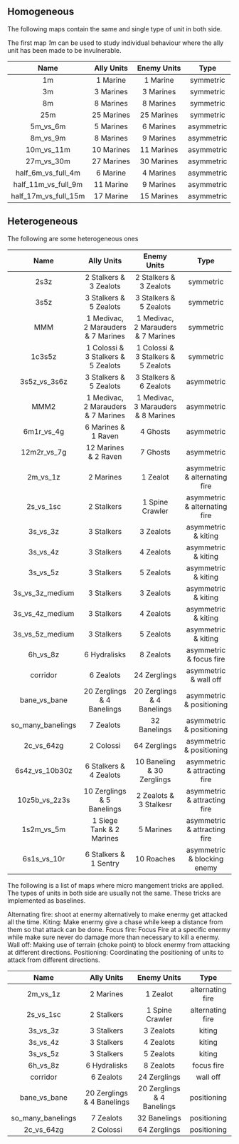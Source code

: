 ## Homogeneous

The following maps contain the same and single type of unit in both side.

The first map *1m* can be used to study individual behaviour where the ally unit has been made to be invulnerable.

| Name | Ally Units | Enemy Units | Type |
| :---: | :---: | :---: | :---:|
| 1m| 1 Marine | 1 Marine | symmetric |
| 3m | 3 Marines | 3 Marines | symmetric |
| 8m | 8 Marines | 8 Marines | symmetric |
| 25m | 25 Marines | 25 Marines | symmetric |
| 5m_vs_6m | 5 Marines | 6 Marines | asymmetric |
| 8m_vs_9m  | 8 Marines | 9 Marines | asymmetric |
| 10m_vs_11m | 10 Marines | 11 Marines | asymmetric |
| 27m_vs_30m | 27 Marines | 30 Marines | asymmetric |
| half_6m_vs_full_4m | 6 Marine | 4 Marines | asymmetric|
| half_11m_vs_full_9m | 11 Marine | 9 Marines | asymmetric|
| half_17m_vs_full_15m | 17 Marine | 15 Marines | asymmetric|

## Heterogeneous

The following are some heterogeneous ones

| Name | Ally Units | Enemy Units | Type |
| :---: | :---: | :---: | :---:|
| 2s3z |  2 Stalkers & 3 Zealots |  2 Stalkers & 3 Zealots | symmetric |
| 3s5z |  3 Stalkers &  5 Zealots |  3 Stalkers &  5 Zealots | symmetric |
| MMM |  1 Medivac, 2 Marauders & 7 Marines | 1 Medivac, 2 Marauders & 7 Marines | symmetric |
| 1c3s5z | 1 Colossi & 3 Stalkers & 5 Zealots | 1 Colossi & 3 Stalkers & 5 Zealots | symmetric |
| 3s5z_vs_3s6z | 3 Stalkers & 5 Zealots | 3 Stalkers & 6 Zealots  | asymmetric |
| MMM2 |  1 Medivac, 2 Marauders & 7 Marines |  1 Medivac, 3 Marauders & 8 Marines | asymmetric |
| 6m1r_vs_4g |  6 Marines & 1 Raven |  4 Ghosts | asymmetric |
| 12m2r_vs_7g | 12 Marines & 2 Raven | 7 Ghosts | asymmetric |
| 2m_vs_1z | 2 Marines | 1 Zealot | asymmetric & alternating fire |
| 2s_vs_1sc| 2 Stalkers  | 1 Spine Crawler |  asymmetric & alternating fire |
| 3s_vs_3z | 3 Stalkers | 3 Zealots | asymmetric & kiting |
| 3s_vs_4z | 3 Stalkers | 4 Zealots | asymmetric & kiting |
| 3s_vs_5z | 3 Stalkers | 5 Zealots | asymmetric & kiting |
| 3s_vs_3z_medium | 3 Stalkers | 3 Zealots | asymmetric & kiting |
| 3s_vs_4z_medium | 3 Stalkers | 4 Zealots | asymmetric & kiting |
| 3s_vs_5z_medium | 3 Stalkers | 5 Zealots | asymmetric & kiting |
| 6h_vs_8z | 6 Hydralisks  | 8 Zealots |  asymmetric & focus fire |
| corridor | 6 Zealots  | 24 Zerglings |  asymmetric & wall off |
| bane_vs_bane | 20 Zerglings & 4 Banelings  | 20 Zerglings & 4 Banelings |  asymmetric & positioning |
| so_many_banelings| 7 Zealots  | 32 Banelings |  asymmetric & positioning |
| 2c_vs_64zg| 2 Colossi  | 64 Zerglings |  asymmetric & positioning |
| 6s4z_vs_10b30z | 6 Stalkers & 4 Zealots | 10 Baneling & 30 Zerglings | asymmetric & attracting fire |
| 10z5b_vs_2z3s | 10 Zerglings & 5 Banelings | 2 Zealots & 3 Stalkesr | asymmetric & attracting fire |
| 1s2m_vs_5m | 1 Siege Tank & 2 Marines | 5 Marines  | asymmetric & attracting fire |
| 6s1s_vs_10r | 6 Stalkers & 1 Sentry | 10 Roaches | asymmetric & blocking enemy |

The following is a list of maps where micro mangement tricks are applied. The types of units in both side are usually not the same. These tricks are implemented as baselines.

Alternating fire: shoot at enermy alternatively to make enermy get attacked all the time.
Kiting: Make enermy give a chase while keep a distance from them so that attack can be done.
Focus fire: Focus Fire at a specific enermy while make sure never do damage more than necessary to kill a enermy.
Wall off: Making use of terrain (choke point) to block enermy from attacking at different directions.
Positioning: Coordinating the positioning of units to attack from different directions.

| Name | Ally Units | Enemy Units | Type |
| :---: | :---: | :---: | :---:|
| 2m_vs_1z | 2 Marines | 1 Zealot | alternating fire |
| 2s_vs_1sc| 2 Stalkers  | 1 Spine Crawler | alternating fire |
| 3s_vs_3z | 3 Stalkers | 3 Zealots | kiting |
|  3s_vs_4z | 3 Stalkers | 4 Zealots | kiting |
| 3s_vs_5z | 3 Stalkers | 5 Zealots | kiting |
| 6h_vs_8z | 6 Hydralisks  | 8 Zealots | focus fire |
| corridor | 6 Zealots  | 24 Zerglings | wall off |
| bane_vs_bane | 20 Zerglings & 4 Banelings  | 20 Zerglings & 4 Banelings | positioning |
| so_many_banelings| 7 Zealots  | 32 Banelings | positioning |
| 2c_vs_64zg| 2 Colossi  | 64 Zerglings | positioning |
